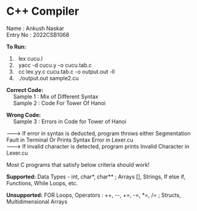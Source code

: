 # C++ Compiler

Name : Ankush Naskar <br>
Entry No : 2022CSB1068

**To Run:**
1) &nbsp; lex cucu.l <br>
2) &nbsp; yacc -d cucu.y -o cucu.tab.c <br>
3) &nbsp; cc lex.yy.c cucu.tab.c -o output.out -ll <br>
4) &nbsp; ./output.out sample2.cu <br>

**Correct Code:** <br>
&emsp; Sample 1 : Mix of Different Syntax <br>
&emsp; Sample 2 : Code For Tower Of Hanoi

**Wrong Code:** <br>
&emsp; Sample 3 : Errors in Code for Tower of Hanoi

---> If error in syntax is deducted,
    program throws either Segmentation Fault in Terminal Or Prints Syntax Error in Lexer.cu <br>
---> If invalid character is detected, 
    program prints Invalid Character in Lexer.cu

Most C programs that satisfy below criteria should work!

**Supported:**
    Data Types - int, char*, char** ;
    Arrays [], 
    Strings,
    If else if, 
    Functions,
    While Loops,
    etc.

**Unsupported:**
    FOR Loops, 
    Operators : ++, --, +=, -=, *=, /= ;
    Structs,
    Multidimensional Arrays
